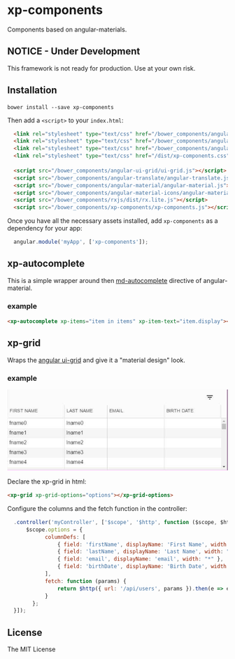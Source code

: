 # xp-components
  Components based on angular-materials.

## NOTICE - Under Development
This framework is not ready for production. Use at your own risk.

## Installation

```shell
bower install --save xp-components
```

Then add a `<script>` to your `index.html`:

```html
  <link rel="stylesheet" type="text/css" href="/bower_components/angular-ui-grid/ui-grid.css">
  <link rel="stylesheet" type="text/css" href="/bower_components/angular-material/angular-material.css">
  <link rel="stylesheet" type="text/css" href="/bower_components/angular-material-icons/angular-material-icons.css">
  <link rel="stylesheet" type="text/css" href="/dist/xp-components.css">

  <script src="/bower_components/angular-ui-grid/ui-grid.js"></script>
  <script src="/bower_components/angular-translate/angular-translate.js"></script>
  <script src="/bower_components/angular-material/angular-material.js"></script>
  <script src="/bower_components/angular-material-icons/angular-material-icons.js"></script>
  <script src="/bower_components/rxjs/dist/rx.lite.js"></script>
  <script src="/bower_components/xp-components/xp-components.js"></script>
```

Once you have all the necessary assets installed, add `xp-components` as a dependency for your app:

```js
  angular.module('myApp', ['xp-components']);
```

## xp-autocomplete

This is a simple wrapper around then
[md-autocomplete](https://material.angularjs.org/latest/demo/autocomplete)
directive of angular-material.

### example
```html
<xp-autocomplete xp-items="item in items" xp-item-text="item.display"></xp-autocomplete>
```

## xp-grid

Wraps the [angular ui-grid](http://ui-grid.info/) and give it a "material design" look.

### example

![Image of the grid](docs/assets/grid.jpg)

Declare the xp-grid in html:
```html
<xp-grid xp-grid-options="options"></xp-grid-options>
```

Configure the columns and the fetch function in the controller:
```js
  .controller('myController', ['$scope', '$http', function ($scope, $http) {
      $scope.options = {
            columnDefs: [
                { field: 'firstName', displayName: 'First Name', width: "*", resizable: false },
                { field: 'lastName', displayName: 'Last Name', width: "20%" },
                { field: 'email', displayName: 'email', width: "*" },
                { field: 'birthDate', displayName: 'Birth Date', width: "*", filterType: 'date' }
            ],
            fetch: function (params) {
                return $http({ url: '/api/users', params }).then(e => e.data);
            }
        };
  }]);
```

## License

The MIT License